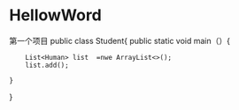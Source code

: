 # HellowWord
第一个项目
public class Student{
    public static void main（）{
        
        List<Human> list  =nwe ArrayList<>();
        list.add();
        
    }
}    

